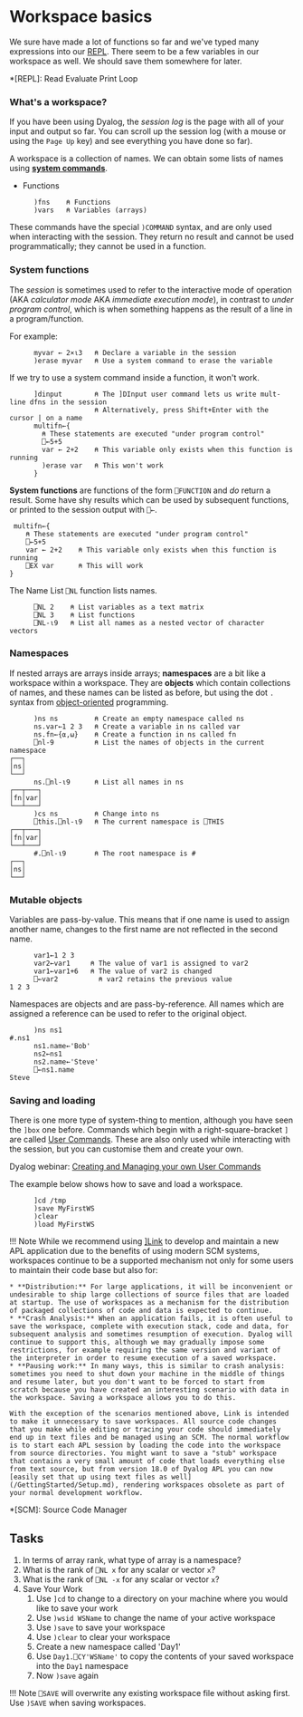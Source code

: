 # Workspace basics
We sure have made a lot of functions so far and we've typed many expressions into our [REPL](https://en.wikipedia.org/wiki/Read%E2%80%93eval%E2%80%93print_loop). There seem to be a few variables in our workspace as well. We should save them somewhere for later.

*[REPL]: Read Evaluate Print Loop

### What's a workspace?
If you have been using Dyalog, the *session log* is the page with all of your input and output so far. You can scroll up the session log (with a mouse or using the `Page Up` key) and see everything you have done so far).

A workspace is a collection of names. We can obtain some lists of names using <a target="_blank" href="http://help.dyalog.com/latest/#Language/System%20Commands/Introduction.htm?Highlight=System%20commands">**system commands**</a>.

- Functions

```APL
	  )fns    ⍝ Functions
	  )vars   ⍝ Variables (arrays)	  
```

These commands have the special `)COMMAND` syntax, and are only used when interacting with the session. They return no result and cannot be used programmatically; they cannot be used in a function.

### System functions
The *session* is sometimes used to refer to the interactive mode of operation (AKA *calculator mode* AKA *immediate execution mode*), in contrast to *under program control*, which is when something happens as the result of a line in a program/function. 

For example:

```APL
      myvar ← 2×⍳3   ⍝ Declare a variable in the session
      )erase myvar   ⍝ Use a system command to erase the variable
```

If we try to use a system command inside a function, it won't work.

```APL
      ]dinput        ⍝ The ]DInput user command lets us write mult-line dfns in the session
                     ⍝ Alternatively, press Shift+Enter with the cursor | on a name
      multifn←{
        ⍝ These statements are executed "under program control"
        ⎕←5+5
        var ← 2+2    ⍝ This variable only exists when this function is running
        )erase var   ⍝ This won't work
      }
```

**System functions** are functions of the form `⎕FUNCTION` and *do* return a result. Some have shy results which can be used by subsequent functions, or printed to the session output with `⎕←`.

```APL
 multifn←{
    ⍝ These statements are executed "under program control"
    ⎕←5+5
    var ← 2+2    ⍝ This variable only exists when this function is running
    ⎕EX var      ⍝ This will work
}
```

The Name List `⎕NL` function lists names.

```APL
	  ⎕NL 2    ⍝ List variables as a text matrix
	  ⎕NL 3    ⍝ List functions
	  ⎕NL-⍳9   ⍝ List all names as a nested vector of character vectors
```

### Namespaces
If nested arrays are arrays inside arrays; **namespaces** are a bit like a workspace within a workspace. They are **objects** which contain collections of names, and these names can be listed as before, but using the dot `.` syntax from <a target="_blank" href="https://cs.stackexchange.com/questions/89031/what-is-the-origin-of-dot-notation">object-oriented</a> programming.

```APL
      )ns ns         ⍝ Create an empty namespace called ns
      ns.var←1 2 3   ⍝ Create a variable in ns called var
      ns.fn←{⍺,⍵}    ⍝ Create a function in ns called fn
      ⎕nl-9  	     ⍝ List the names of objects in the current namespace
┌──┐
│ns│
└──┘
      ns.⎕nl-⍳9      ⍝ List all names in ns
┌──┬───┐
│fn│var│
└──┴───┘
      )cs ns         ⍝ Change into ns
      ⎕this.⎕nl-⍳9   ⍝ The current namespace is ⎕THIS
┌──┬───┐
│fn│var│
└──┴───┘
      #.⎕nl-⍳9       ⍝ The root namespace is #
┌──┐
│ns│
└──┘
```

### Mutable objects
Variables are pass-by-value. This means that if one name is used to assign another name, changes to the first name are not reflected in the second name.

```APL
      var1←1 2 3
      var2←var1     ⍝ The value of var1 is assigned to var2
      var1←var1+6   ⍝ The value of var2 is changed
      ⎕←var2          ⍝ var2 retains the previous value
1 2 3
```

Namespaces are objects and are pass-by-reference. All names which are assigned a reference can be used to refer to the original object.

```APL
      )ns ns1
#.ns1
      ns1.name←'Bob'
      ns2←ns1
      ns2.name←'Steve'
      ⎕←ns1.name
Steve
```

### Saving and loading
There is one more type of system-thing to mention, although you have seen the `]box` one before. Commands which begin with a right-square-bracket `]` are called <a target="_blank" href="">User Commands</a>. These are also only used while interacting with the session, but you can customise them and create your own.

Dyalog webinar: <a target="_blank" href="https://dyalog.tv/Webinar/?v=LWJzRGrOC3k">Creating and Managing your own User Commands</a>

The example below shows how to save and load a workspace.

```APL
	  ]cd /tmp
	  )save MyFirstWS
	  )clear
	  )load MyFirstWS
```

!!! Note
	While we recommend using [\]Link](github.com/dyalog/link) to develop and maintain a new APL application due to the benefits of using modern SCM systems, workspaces continue to be a supported mechanism not only for some users to maintain their code base but also for:
	
	* **Distribution:** For large applications, it will be inconvenient or undesirable to ship large collections of source files that are loaded at startup. The use of workspaces as a mechanism for the distribution of packaged collections of code and data is expected to continue.
	* **Crash Analysis:** When an application fails, it is often useful to save the workspace, complete with execution stack, code and data, for subsequent analysis and sometimes resumption of execution. Dyalog will continue to support this, although we may gradually impose some restrictions, for example requiring the same version and variant of the interpreter in order to resume execution of a saved workspace.
	* **Pausing work:** In many ways, this is similar to crash analysis: sometimes you need to shut down your machine in the middle of things and resume later, but you don't want to be forced to start from scratch because you have created an interesting scenario with data in the workspace. Saving a workspace allows you to do this.

	With the exception of the scenarios mentioned above, Link is intended to make it unnecessary to save workspaces. All source code changes that you make while editing or tracing your code should immediately end up in text files and be managed using an SCM. The normal workflow is to start each APL session by loading the code into the workspace from source directories. You might want to save a "stub" workspace that contains a very small amount of code that loads everything else from text source, but from version 18.0 of Dyalog APL you can now [easily set that up using text files as well](/GettingStarted/Setup.md), rendering workspaces obsolete as part of your normal development workflow.

*[SCM]: Source Code Manager

## Tasks

1. In terms of array rank, what type of array is a namespace?
1. What is the rank of `⎕NL x` for any scalar or vector `x`?
1. What is the rank of `⎕NL -x` for any scalar or vector `x`?
1. Save Your Work
	1. Use `]cd` to change to a directory on your machine where you would like to save your work
	1. Use `)wsid WSName` to change the name of your active workspace
	1. Use `)save` to save your workspace
	1. Use `)clear` to clear your workspace
	1. Create a new namespace called 'Day1'
	1. Use `Day1.⎕CY'WSName'` to copy the contents of your saved workspace into the `Day1` namespace
	1. Now `)save` again

!!! Note
	<code class='language-APL'>⎕SAVE</code> will overwrite any existing workspace file without asking first. Use <code class='language-APL'>)SAVE</code> when saving workspaces.
